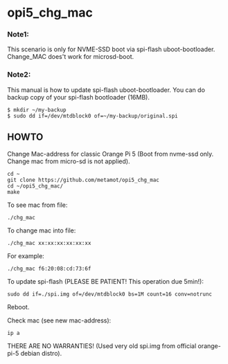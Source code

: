 # opi5_chg_mac

### Note1:

This scenario is only for NVME-SSD boot via spi-flash uboot-bootloader. Change_MAC does't work for microsd-boot.

### Note2: 

This manual is how to update spi-flash uboot-bootloader. You can do backup copy of your spi-flash bootloader (16MB).

    $ mkdir ~/my-backup
    $ sudo dd if=/dev/mtdblock0 of=~/my-backup/original.spi

## HOWTO

Change Mac-address for classic Orange Pi 5 (Boot from nvme-ssd only. Change mac from micro-sd is not applied).

    cd ~
    git clone https://github.com/metamot/opi5_chg_mac
    cd ~/opi5_chg_mac/
    make


To see mac from file:
    
    ./chg_mac

To change mac into file:

    ./chg_mac xx:xx:xx:xx:xx:xx

For example:

    ./chg_mac f6:20:08:cd:73:6f

To update spi-flash (PLEASE BE PATIENT! This operation due 5min!):

    sudo dd if=./spi.img of=/dev/mtdblock0 bs=1M count=16 conv=notrunc

Reboot.

Check mac (see new mac-address):

    ip a

THERE ARE NO WARRANTIES!
(Used very old spi.img from official orange-pi-5 debian distro).
